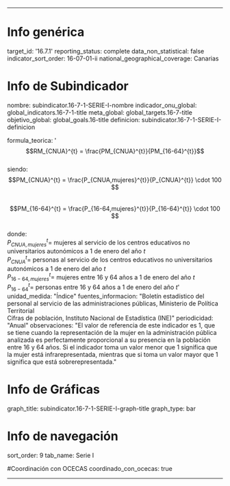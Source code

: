 ---

# Info genérica
target_id: '16.7.1'
reporting_status: complete
data_non_statistical: false
indicator_sort_order: 16-07-01-ii
national_geographical_coverage: Canarias

# Info de Subindicador
nombre: subindicator.16-7-1-SERIE-I-nombre
indicador_onu_global: global_indicators.16-7-1-title
meta_global: global_targets.16-7-title
objetivo_global: global_goals.16-title
definicion: subindicator.16-7-1-SERIE-I-definicion

formula_teorica: '$$RM_{CNUA}^{t} = \frac{PM_{CNUA}^{t}}{PM_{16-64}^{t}}$$ <br>
siendo: <br>
$$PM_{CNUA}^{t} = \frac{P_{CNUA,mujeres}^{t}}{P_{CNUA}^{t}} \cdot 100 $$<br>
$$PM_{16-64}^{t} = \frac{P_{16-64,mujeres}^{t}}{P_{16-64}^{t}} \cdot 100 $$<br>
donde: <br>
$P_{CNUA,mujeres}^{t} =$ mujeres al servicio de los centros educativos no universitarios autonómicos a 1 de enero del año $t$<br>
$P_{CNUA}^{t} =$ personas al servicio de los centros educativos no universitarios autonómicos a 1 de enero del año $t$<br>
$P_{16-64,mujeres}^{t} =$ mujeres entre 16 y 64 años a 1 de enero del año $t$<br>
$P_{16-64}^{t} =$ personas entre 16 y 64 años a 1 de enero del año $t$'
unidad_medida: "Índice"
fuentes_informacion: "Boletín estadístico del personal al servicio de las administraciones públicas, Ministerio de Política Territorial <br>
Cifras de población, Instituto Nacional de Estadística (INE)"
periodicidad: "Anual"
observaciones: "El valor de referencia de este indicador es 1, que se tiene cuando la representación de la mujer en la administración pública analizada es perfectamente proporcional a su presencia en la población entre 16 y 64 años. Si el indicador toma un valor menor que 1 significa que la mujer está infrarepresentada, mientras que si toma un valor mayor que 1 significa que está sobrerepresentada."

# Info de Gráficas
graph_title: subindicator.16-7-1-SERIE-I-graph-title
graph_type: bar

# Info de navegación
sort_order: 9
tab_name: Serie I

#Coordinación con OCECAS
coordinado_con_ocecas: true

---